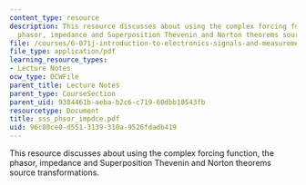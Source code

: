 ```yaml
---
content_type: resource
description: This resource discusses about using the complex forcing function, the
  phasor, impedance and Superposition Thevenin and Norton theorems source transformations.
file: /courses/6-071j-introduction-to-electronics-signals-and-measurement-spring-2006/96c80ce0d5513139310a9526fdadb419_sss_phsor_impdce.pdf
file_type: application/pdf
learning_resource_types:
- Lecture Notes
ocw_type: OCWFile
parent_title: Lecture Notes
parent_type: CourseSection
parent_uid: 9384461b-aeba-b2c6-c719-60dbb10543fb
resourcetype: Document
title: sss_phsor_impdce.pdf
uid: 96c80ce0-d551-3139-310a-9526fdadb419
---
```

This resource discusses about using the complex forcing function, the phasor, impedance and Superposition Thevenin and Norton theorems source transformations.